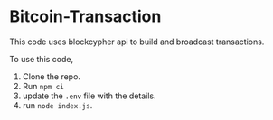 # Bitcoin-Transaction

This code uses blockcypher api to build and broadcast transactions.

To use this code,
1. Clone the repo.
2. Run `npm ci`
3. update the `.env` file with the details.
4. run `node index.js`.
